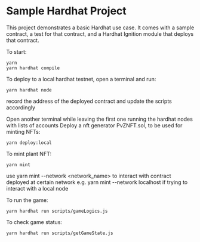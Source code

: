 # Sample Hardhat Project

This project demonstrates a basic Hardhat use case. It comes with a sample contract, a test for that contract, and a Hardhat Ignition module that deploys that contract.

To start:

```shell
yarn
yarn hardhat compile
```




To deploy to a local hardhat testnet, open a terminal and run:
```shell
yarn hardhat node
``` 

record the address of the deployed contract and update the scripts accordingly

Open another terminal while leaving the first one running the hardhat nodes with lists of accounts
Deploy a nft generator PvZNFT.sol, to be used for minting NFTs:

```shell
yarn deploy:local
```

To mint plant NFT:
```shell
yarn mint
```
use yarn mint --network <network_name> to interact with contract deployed at certain network
e.g. yarn mint --network localhost if trying to interact with a local node

To run the game:
```shell
yarn hardhat run scripts/gameLogics.js
```

To check game status:

```shell
yarn hardhat run scripts/getGameState.js
```